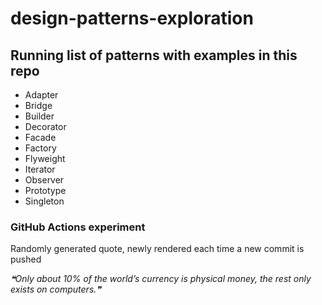 # design-patterns-exploration

## Running list of patterns with examples in this repo
- Adapter
- Bridge
- Builder
- Decorator
- Facade
- Factory
- Flyweight
- Iterator
- Observer
- Prototype
- Singleton

### GitHub Actions experiment
Randomly generated quote, newly rendered each time a new commit is pushed
<!--STARTS_HERE_QUOTE_README-->
<i>❝Only about 10% of the world’s currency is physical money, the rest only exists on computers.❞</i>
<!--ENDS_HERE_QUOTE_README-->

<!-- test -->